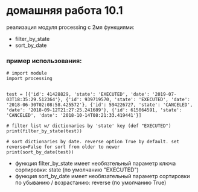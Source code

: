 # домашняя работа 10.1
реализация модуля processing c 2мя функциями:
- filter_by_state
- sort_by_date

### пример использования:
```
# import module
import processing 


test = [{'id': 41428829, 'state': 'EXECUTED', 'date': '2019-07-03T18:35:29.512364'}, {'id': 939719570, 'state': 'EXECUTED', 'date': '2018-06-30T02:08:58.425572'}, {'id': 594226727, 'state': 'CANCELED', 'date': '2018-09-12T21:27:25.241689'}, {'id': 615064591, 'state': 'CANCELED', 'date': '2018-10-14T08:21:33.419441'}]

# filter list w/ dictionaries by 'state' key (def "EXECUTED")
print(filter_by_state(test))

# sort dictionaries by date. reverse option True by default. set reverse=False for sort from older to newer
print(sort_by_date(test))
```
- функция filter_by_state имеет необязтельный параметр ключа сортировки: state (по умолчанию "EXECUTED")
- функция sort_by_date имеет необязательный параметр сортировки по убыванию / возрастанию: reverse (по умолчанию True)



